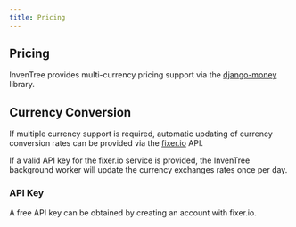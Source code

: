 ```yaml
---
title: Pricing
---
```


## Pricing

InvenTree provides multi-currency pricing support via the [django-money](https://django-money.readthedocs.io/en/latest/) library.

## Currency Conversion

If multiple currency support is required, automatic updating of currency conversion rates can be provided via the [fixer.io](https://fixer.io) API.

If a valid API key for the fixer.io service is provided, the InvenTree background worker will update the currency exchanges rates once per day.

### API Key

A free API key can be obtained by creating an account with fixer.io. 